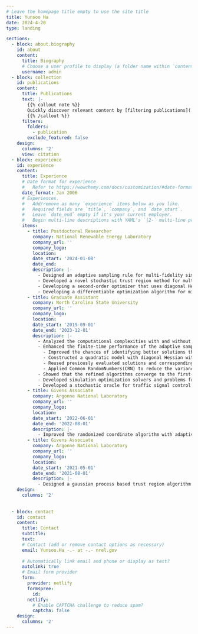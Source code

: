 ```yaml
---
# Leave the homepage title empty to use the site title
title: Yunsoo Ha
date: 2024-4-20
type: landing

sections:
  - block: about.biography
    id: about
    content:
      title: Biography
      # Choose a user profile to display (a folder name within `content/authors/`)
      username: admin
  - block: collection
    id: publications
    content:
      title: Publications
      text: |-
        {{% callout note %}}
        Quickly discover relevant content by [filtering publications](./publication/).
        {{% /callout %}}
      filters:
        folders:
          - publication
        exclude_featured: false
    design:
      columns: '2'
      view: citation  
  - block: experience
    id: experience
    content:
      title: Experience
      # Date format for experience
      #   Refer to https://wowchemy.com/docs/customization/#date-format
      date_format: Jan 2006
      # Experiences.
      #   Add/remove as many `experience` items below as you like.
      #   Required fields are `title`, `company`, and `date_start`.
      #   Leave `date_end` empty if it's your current employer.
      #   Begin multi-line descriptions with YAML's `|2-` multi-line prefix.
      items:
        - title: Postdoctoral Researcher
          company: National Renewable Energy Laboratory
          company_url: ''
          company_logo:
          location:
          date_start: '2024-01-08'
          date_end: 
          description: |-
            - Designed an adaptive sampling rule for multi-fidelity simulation oracles.
            - Developed a novel stochastic trust region method for multi-fidelity stochastic optimization.
            - Developing a second-order optimizer that uses diagonal Hessian approximations for deep learning applications.
            - Developing a differentiable optimization algorithm for mixed-integer problems.
        - title: Graduate Assistant
          company: North Carolina State University
          company_url: ''
          company_logo:
          location:
          date_start: '2019-09-01'
          date_end: '2023-12-01'
          description: |-
            - Analyzed the computational complexities with and without CRN in stochastic optimization and theoretically demonstrated that CRN can significantly reduce the computational burden.
            - Enhanced the finite-time performance of the adaptive sampling trust-region method for simulation optimization through four key refinements:
              - Improved the chances of identifying better solutions through the integration of direct search techniques;
              - Constructed a quadratic model with diagonal Hessian within the trust region framework;
              - Reused previously evaluated solutions and corresponding simulation outputs to reduce computational cost;
              - Applied Common RandomNumbers(CRN) to reduce the variance in function and gradient estimates.
            - Showed that the refined algorithms converge to the first-order stationary point almost surely.
            - Developed simulation optimization solvers and problems from scratch and tested them using Python [(SimOpt)](https://github.com/simopt-admin/simopt)
            - Developed a stochastic oracle for traffic signal control problems, analyzed its loss landscape characteristics, and evaluated the performance of various solvers in addressing the problem [(Poster)](https://shashaani.wordpress.ncsu.edu/files/2021/11/TrafficControl_FWHDedication_poster_111021_ss.pdf)
        - title: Givens Associate
          company: Argonne National Laboratory
          company_url: ''
          company_logo:
          location:
          date_start: '2022-06-01'
          date_end: '2022-08-01'
          description: |-
            - Improved the randomized coordinate algorithm with adaptive sampling as a stochastic optimizer for variational hybrid quantum-classical algorithms.
        - title: Givens Associate
          company: Argonne National Laboratory
          company_url: ''
          company_logo:
          location:
          date_start: '2021-05-01'
          date_end: '2021-08-01'
          description: |-
            - Designed a gaussian process based trust region algorithm for noisy derivative-free optimization problems.
    design:
      columns: '2'
   
 
  - block: contact
    id: contact
    content:
      title: Contact
      subtitle:
      text:
      # Contact (add or remove contact options as necessary)
      email: Yunsoo.Ha -.- at -.- nrel.gov
      
      # Automatically link email and phone or display as text?
      autolink: true
      # Email form provider
      form:
        provider: netlify
        formspree:
          id:
        netlify:
          # Enable CAPTCHA challenge to reduce spam?
          captcha: false
    design:
      columns: '2'
---
```

